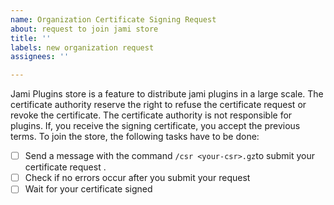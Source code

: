 ```yaml
---
name: Organization Certificate Signing Request
about: request to join jami store
title: ''
labels: new organization request
assignees: ''

---
```


Jami Plugins store is a feature to distribute jami plugins in a large scale.
The certificate authority reserve the right to refuse the certificate request or revoke the certificate.
The certificate authority is not responsible for plugins.
If, you receive the signing certificate, you accept the previous terms.
To join the store, the following tasks have to be done:
- [ ] Send a message  with the command ```/csr <your-csr>.gz```to submit your certificate request .
- [ ] Check if no errors occur after you submit your request
- [ ] Wait for your certificate signed
